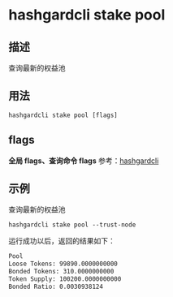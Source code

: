 # hashgardcli stake pool

## 描述

查询最新的权益池

## 用法

```
hashgardcli stake pool [flags]
```

## flags

**全局 flags、查询命令 flags** 参考：[hashgardcli](../README.md)

## 示例

查询最新的权益池

```
hashgardcli stake pool --trust-node
```

运行成功以后，返回的结果如下：

```txt
Pool
Loose Tokens: 99890.0000000000
Bonded Tokens: 310.0000000000
Token Supply: 100200.0000000000
Bonded Ratio: 0.0030938124

```
